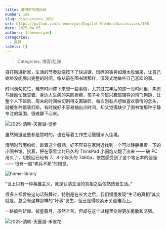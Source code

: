 ```yaml
---
title: 清明时节雨纷纷
number: 108
slug: discussions-108/
url: https://github.com/shenweiyan/Digital-Garden/discussions/108
date: 2025-04-05
authors: [shenweiyan]
categories: 
  - 乱弹
labels: []
---
```


> Categories: 博客/乱弹

自打搬进新家，生活的节奏就像按下了快进键，琐碎的事务如潮水般涌来，让自己始终没能腾出完整的时间，像从前在图书馆那样，沉浸式地做些自己喜欢的事。

<!-- more -->

时间匆匆忙忙，难有时间停下来想一些事情，尤其过完年后的这一段时间里，焦虑与躁动忙碌交错。身边人生病的来回折腾，孩子补习班兴趣班辅导的鸡飞狗跳，让整个人下班后、周末的时间被切割得支离破碎。每次刚有点想做喜欢事情的念头，就被各种琐事打断。有时候好不容易抽出点时间，却又觉得缺少了图书馆那种宁静专注的氛围，很难静下心来。

![2025-清明-天鹿湖-徒步](https://kg.weiyan.tech/2025/04/2025-qm-1.jpg)

虽然知道这些都是暂时的，也在等着工作生活慢慢渐入佳境。

清明时节雨纷纷，趁着这个假期，好不容易在家附近找到一个可以静静呆着一下的小图书馆。接着，把在家里尘封已久的 ThinkPad 小钢炮又翻了出来 —— 破 PC 用久了，切换回已经有 7、8 个年头的 T460p，依然感受到了这个笔记本的倔强 —— 很有一股“老兵不死”的错觉。

![home-library](https://kg.weiyan.tech/2025/04/home-library.jpg)

“世上只有一种英雄主义，就是认清生活的真相之后依然热爱生活。”

很多人都曾被这句话鼓舞过，特别是在长大之后，我们慢慢发现“生活的真相”其实就是，总会有这样那样的“坏事”发生，但还是得咬紧牙关迎难而上。

一路披荆斩棘、披星戴月，虽然辛苦，但却在这个过程里变得更加勇敢和坚强。

![2025-清明-天鹿湖-禾雀花](https://kg.weiyan.tech/2025/04/2025-birdwoodiana.webp)

<script src="https://giscus.app/client.js"
	data-repo="shenweiyan/Digital-Garden"
	data-repo-id="R_kgDOKgxWlg"
	data-mapping="number"
	data-term="108"
	data-reactions-enabled="1"
	data-emit-metadata="0"
	data-input-position="bottom"
	data-theme="light"
	data-lang="zh-CN"
	crossorigin="anonymous"
	async>
</script>
